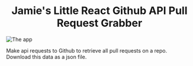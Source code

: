 
<h1 align="center">Jamie's Little React Github API Pull Request Grabber </h1>

<img alt="The app" src="https://i.imgur.com/p9Vc1eg.png"> 

<p>Make api requests to Github to retrieve all pull requests on a repo. Download this data as a json file.</p>
